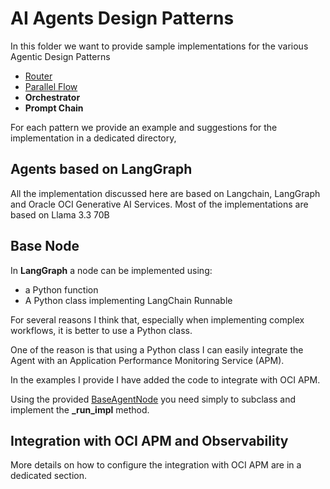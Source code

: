 # AI Agents Design Patterns
In this folder we want to provide sample implementations for the various Agentic Design Patterns

* [Router](./router/)
* [Parallel Flow](./parallelization/)
* **Orchestrator**
* **Prompt Chain**

For each pattern we provide an example and suggestions for the implementation
in a dedicated directory,

## Agents based on LangGraph
All the implementation discussed here are based on Langchain, LangGraph and Oracle OCI Generative AI Services.
Most of the implementations are based on Llama 3.3 70B

## Base Node
In **LangGraph** a node can be implemented using:
* a Python function
* A Python class implementing LangChain Runnable

For several reasons I think that, especially when implementing complex workflows, it is better to use a Python class.

One of the reason is that using a Python class I can easily integrate the Agent with an Application Performance Monitoring Service (APM). 

In the examples I provide I have added the code to integrate with OCI APM.

Using the provided [BaseAgentNode](./agent_base_node.py) you need simply to subclass and implement the **_run_impl** method.

## Integration with OCI APM and Observability
More details on how to configure the integration with OCI APM are in a dedicated section.


